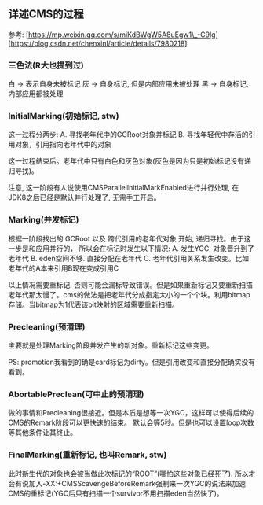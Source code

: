 ## 详述CMS的过程

参考:
[https://mp.weixin.qq.com/s/miKdBWgW5A8uEgw1\_-C9lg]
[https://blog.csdn.net/chenxinl/article/details/7980218]

### 三色法(R大也提到过)

白 -> 表示自身未被标记
灰 -> 自身标记, 但是内部应用未被处理
黑 -> 自身标记, 内部应用都被处理

###  InitialMarking(初始标记, stw)

这一过程分两步:
A. 寻找老年代中的GCRoot对象并标记
B. 寻找年轻代中存活的引用对象，引用指向老年代中的对象

这一过程结束后。老年代中只有白色和灰色对象(灰色是因为只是初始标记没有递归寻找)。

注意, 这一阶段有人说使用CMSParallelInitialMarkEnabled进行并行处理, 在JDK8之后已经是默认并行处理了, 无需手工开启。

### Marking(并发标记)
根据一阶段找出的 GCRoot 以及 跨代引用的老年代对象 开始, 递归寻找。由于这一步是和应用并行的， 所以会在标记时发生以下情况:
A. 发生YGC, 对象晋升到了老年代
B. eden空间不够. 直接分配在老年代
C. 老年代引用关系发生改变。比如老年代的A本来引用B现在变成引用C

以上情况需要重标记. 否则可能会漏标导致错误。但是如果重新标记又要重新扫描老年代那太慢了。cms的做法是把老年代分成指定大小的一个个块。利用bitmap存储。当bitmap为1代表该bit映射的区域需要重新扫描。

### Precleaning(预清理)
主要就是处理Marking阶段并发产生的新对象。重新标记这些变更。

PS: promotion我看到的确是card标记为dirty。但是引用改变和直接分配确实没有看到。

### AbortablePreclean(可中止的预清理)
做的事情和Precleaning很接近。但是本质是想等一次YGC，这样可以使得后续的CMS的Remark阶段可以更快速的结束。
默认会等5秒。但是也可以设置loop次数等其他条件让其终止。

### FinalMarking(重新标记, 也叫Remark, stw)
此时新生代的对象也会被当做此次标记的“ROOT”(哪怕这些对象已经死了).  所以才会有说加入-XX:+CMSScavengeBeforeRemark强制来一次YGC的说法来加速CMS的重标记(YGC后只有扫描一个survivor不用扫描eden当然快了)。


